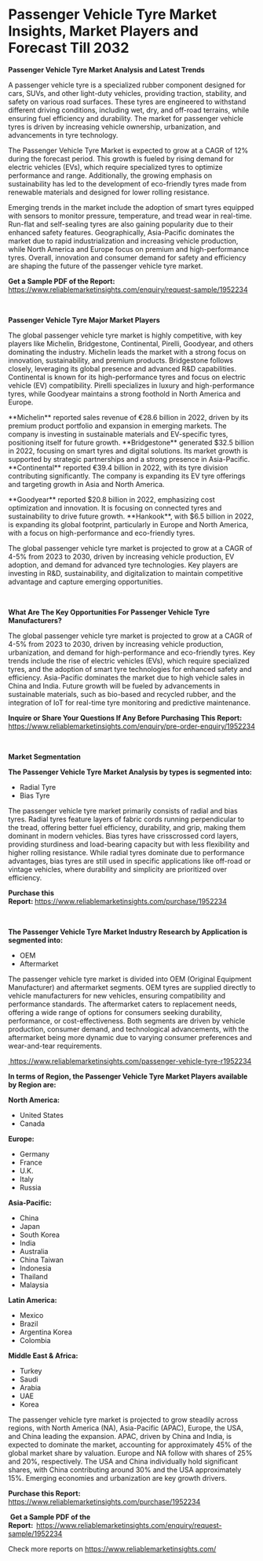 <p><h1>Passenger Vehicle Tyre Market Insights, Market Players and Forecast Till 2032</h1></p><p><strong>Passenger Vehicle Tyre Market Analysis and Latest Trends</strong></p>
<p><p>A passenger vehicle tyre is a specialized rubber component designed for cars, SUVs, and other light-duty vehicles, providing traction, stability, and safety on various road surfaces. These tyres are engineered to withstand different driving conditions, including wet, dry, and off-road terrains, while ensuring fuel efficiency and durability. The market for passenger vehicle tyres is driven by increasing vehicle ownership, urbanization, and advancements in tyre technology.</p><p>The Passenger Vehicle Tyre Market is expected to grow at a CAGR of 12% during the forecast period. This growth is fueled by rising demand for electric vehicles (EVs), which require specialized tyres to optimize performance and range. Additionally, the growing emphasis on sustainability has led to the development of eco-friendly tyres made from renewable materials and designed for lower rolling resistance.</p><p>Emerging trends in the market include the adoption of smart tyres equipped with sensors to monitor pressure, temperature, and tread wear in real-time. Run-flat and self-sealing tyres are also gaining popularity due to their enhanced safety features. Geographically, Asia-Pacific dominates the market due to rapid industrialization and increasing vehicle production, while North America and Europe focus on premium and high-performance tyres. Overall, innovation and consumer demand for safety and efficiency are shaping the future of the passenger vehicle tyre market.</p></p>
<p><strong>Get a Sample PDF of the Report:&nbsp;</strong> <a href="https://www.reliablemarketinsights.com/enquiry/request-sample/1952234?utm_campaign=2010&utm_medium=2&utm_source=Github&utm_content=ia&utm_term=21012025&utm_id=passenger-vehicle-tyre">https://www.reliablemarketinsights.com/enquiry/request-sample/1952234</a></p>
<p>&nbsp;</p>
<p><strong>Passenger Vehicle Tyre Major Market Players</strong></p>
<p><p>The global passenger vehicle tyre market is highly competitive, with key players like Michelin, Bridgestone, Continental, Pirelli, Goodyear, and others dominating the industry. Michelin leads the market with a strong focus on innovation, sustainability, and premium products. Bridgestone follows closely, leveraging its global presence and advanced R&D capabilities. Continental is known for its high-performance tyres and focus on electric vehicle (EV) compatibility. Pirelli specializes in luxury and high-performance tyres, while Goodyear maintains a strong foothold in North America and Europe.</p><p>**Michelin** reported sales revenue of €28.6 billion in 2022, driven by its premium product portfolio and expansion in emerging markets. The company is investing in sustainable materials and EV-specific tyres, positioning itself for future growth. **Bridgestone** generated $32.5 billion in 2022, focusing on smart tyres and digital solutions. Its market growth is supported by strategic partnerships and a strong presence in Asia-Pacific. **Continental** reported €39.4 billion in 2022, with its tyre division contributing significantly. The company is expanding its EV tyre offerings and targeting growth in Asia and North America.</p><p>**Goodyear** reported $20.8 billion in 2022, emphasizing cost optimization and innovation. It is focusing on connected tyres and sustainability to drive future growth. **Hankook**, with $6.5 billion in 2022, is expanding its global footprint, particularly in Europe and North America, with a focus on high-performance and eco-friendly tyres.</p><p>The global passenger vehicle tyre market is projected to grow at a CAGR of 4-5% from 2023 to 2030, driven by increasing vehicle production, EV adoption, and demand for advanced tyre technologies. Key players are investing in R&D, sustainability, and digitalization to maintain competitive advantage and capture emerging opportunities.</p></p>
<p>&nbsp;</p>
<p><strong>What Are The Key Opportunities For Passenger Vehicle Tyre Manufacturers?</strong></p>
<p><p>The global passenger vehicle tyre market is projected to grow at a CAGR of 4-5% from 2023 to 2030, driven by increasing vehicle production, urbanization, and demand for high-performance and eco-friendly tyres. Key trends include the rise of electric vehicles (EVs), which require specialized tyres, and the adoption of smart tyre technologies for enhanced safety and efficiency. Asia-Pacific dominates the market due to high vehicle sales in China and India. Future growth will be fueled by advancements in sustainable materials, such as bio-based and recycled rubber, and the integration of IoT for real-time tyre monitoring and predictive maintenance.</p></p>
<p><strong>Inquire or Share Your Questions If Any Before Purchasing This Report:</strong> <a href="https://www.reliablemarketinsights.com/enquiry/pre-order-enquiry/1952234?utm_campaign=2010&utm_medium=2&utm_source=Github&utm_content=ia&utm_term=21012025&utm_id=passenger-vehicle-tyre">https://www.reliablemarketinsights.com/enquiry/pre-order-enquiry/1952234</a></p>
<p>&nbsp;</p>
<p><strong>Market Segmentation</strong></p>
<p><strong>The Passenger Vehicle Tyre Market Analysis by types is segmented into:</strong></p>
<p><ul><li>Radial Tyre</li><li>Bias Tyre</li></ul></p>
<p><p>The passenger vehicle tyre market primarily consists of radial and bias tyres. Radial tyres feature layers of fabric cords running perpendicular to the tread, offering better fuel efficiency, durability, and grip, making them dominant in modern vehicles. Bias tyres have crisscrossed cord layers, providing sturdiness and load-bearing capacity but with less flexibility and higher rolling resistance. While radial tyres dominate due to performance advantages, bias tyres are still used in specific applications like off-road or vintage vehicles, where durability and simplicity are prioritized over efficiency.</p></p>
<p><strong>Purchase this Report:&nbsp;</strong><a href="https://www.reliablemarketinsights.com/purchase/1952234?utm_campaign=2010&utm_medium=2&utm_source=Github&utm_content=ia&utm_term=21012025&utm_id=passenger-vehicle-tyre">https://www.reliablemarketinsights.com/purchase/1952234</a></p>
<p>&nbsp;</p>
<p><strong>The Passenger Vehicle Tyre Market Industry Research by Application is segmented into:</strong></p>
<p><ul><li>OEM</li><li>Aftermarket</li></ul></p>
<p><p>The passenger vehicle tyre market is divided into OEM (Original Equipment Manufacturer) and aftermarket segments. OEM tyres are supplied directly to vehicle manufacturers for new vehicles, ensuring compatibility and performance standards. The aftermarket caters to replacement needs, offering a wide range of options for consumers seeking durability, performance, or cost-effectiveness. Both segments are driven by vehicle production, consumer demand, and technological advancements, with the aftermarket being more dynamic due to varying consumer preferences and wear-and-tear requirements.</p></p>
<p><a href="https://www.reliablemarketinsights.com/passenger-vehicle-tyre-r1952234?utm_campaign=2010&utm_medium=2&utm_source=Github&utm_content=ia&utm_term=21012025&utm_id=passenger-vehicle-tyre">&nbsp;https://www.reliablemarketinsights.com/passenger-vehicle-tyre-r1952234</a></p>
<p><strong>In terms of Region, the Passenger Vehicle Tyre Market Players available by Region are:</strong></p>
<p>
    <p> <strong> North America: </strong>
        <ul>
            <li>United States</li>
            <li>Canada</li>
        </ul>
        </p> 
    <p> <strong> Europe: </strong>
        <ul>
            <li>Germany</li>
            <li>France</li>
            <li>U.K.</li>
            <li>Italy</li>
            <li>Russia</li>
        </ul>
        </p> 
    <p> <strong> Asia-Pacific: </strong>
        <ul>
            <li>China</li>
            <li>Japan</li>
            <li>South Korea</li>
            <li>India</li>
            <li>Australia</li>
            <li>China Taiwan</li>
            <li>Indonesia</li>
            <li>Thailand</li>
            <li>Malaysia</li>
        </ul>
        </p> 
    <p> <strong> Latin America: </strong>
        <ul>
            <li>Mexico</li>
            <li>Brazil</li>
            <li>Argentina Korea</li>
            <li>Colombia</li>
        </ul>
        </p> 
    <p> <strong> Middle East & Africa: </strong>
        <ul>
            <li>Turkey</li>
            <li>Saudi</li>
            <li>Arabia</li>
            <li>UAE</li>
            <li>Korea</li>
        </ul>
    </p>
    </p>
<p><p>The passenger vehicle tyre market is projected to grow steadily across regions, with North America (NA), Asia-Pacific (APAC), Europe, the USA, and China leading the expansion. APAC, driven by China and India, is expected to dominate the market, accounting for approximately 45% of the global market share by valuation. Europe and NA follow with shares of 25% and 20%, respectively. The USA and China individually hold significant shares, with China contributing around 30% and the USA approximately 15%. Emerging economies and urbanization are key growth drivers.</p></p>
<p><strong>Purchase this Report: </strong><a href="https://www.reliablemarketinsights.com/purchase/1952234?utm_campaign=2010&utm_medium=2&utm_source=Github&utm_content=ia&utm_term=21012025&utm_id=passenger-vehicle-tyre">https://www.reliablemarketinsights.com/purchase/1952234</a></p>
<p>&nbsp;<strong>Get a Sample PDF of the Report:&nbsp;&nbsp;</strong><a href="https://www.reliablemarketinsights.com/enquiry/request-sample/1952234?utm_campaign=2010&utm_medium=2&utm_source=Github&utm_content=ia&utm_term=21012025&utm_id=passenger-vehicle-tyre">https://www.reliablemarketinsights.com/enquiry/request-sample/1952234</a></p>
<p><strong></strong></p>
<p>Check more reports on <a href="https://www.reliablemarketinsights.com/?utm_campaign=2010&utm_medium=2&utm_source=Github&utm_content=ia&utm_term=21012025&utm_id=passenger-vehicle-tyre">https://www.reliablemarketinsights.com/</a></p>